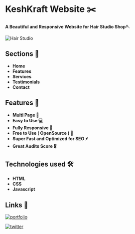 
# KeshKraft Website ✂️

**A Beautiful and Responsive Website for Hair Studio Shop🪡**


![Hair Studio](https://user-images.githubusercontent.com/104723233/222148989-d8303a32-a11b-4dbc-9743-4771c22cbfa7.jpg)



## Sections 🎯

- **Home**
- **Features**
- **Services**
- **Testimonials**
- **Contact**

## Features 🎉

- **Multi Page 💎**
- **Easy to Use 💻**
- **Fully Responsive 🚀**
- **Free to Use ( OpenSource ) 🥳**
- **Super Fast and Optimized for SEO ⚡**
- **Great Audits Score 🎖️**

## Technologies used 🛠️

- **HTML**
- **CSS**
- **Javascript**


## Links 🔗

[![portfolio](https://img.shields.io/badge/my_portfolio-000?style=for-the-badge&logo=ko-fi&logoColor=white)](https://ialamin.netlify.app/)

[![twitter](https://img.shields.io/badge/twitter-1DA1F2?style=for-the-badge&logo=twitter&logoColor=white)](https://twitter.com/ialamin69)

